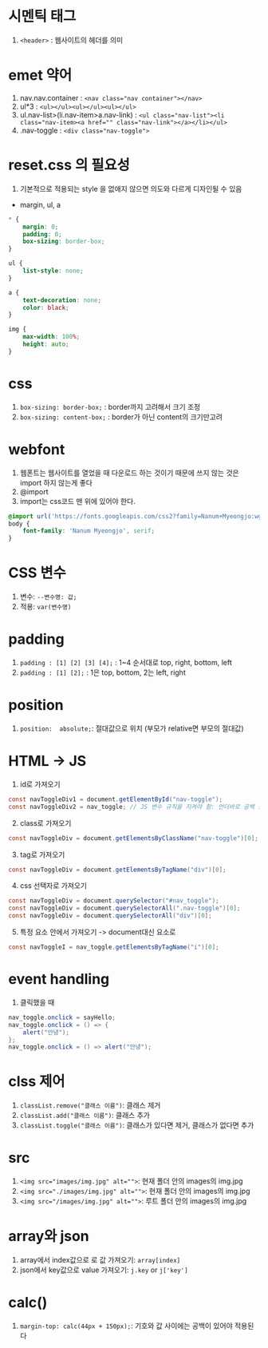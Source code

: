 # 시멘틱 태그
1. ```<header>``` : 웹사이트의 헤더를 의미

# emet 약어
1. nav.nav.container : ```<nav class="nav container"></nav>```
2. ul*3 : ```<ul></ul><ul></ul><ul></ul>```
3. ul.nav-list>(li.nav-item>a.nav-link) : ```<ul class="nav-list"><li class="nav-item><a href="" class="nav-link"></a></li></ul>```
4. .nav-toggle : ```<div class="nav-toggle">```

# reset.css 의 필요성
1. 기본적으로 적용되는 style 을 없애지 않으면 의도와 다르게 디자인될 수 있음
- margin, ul, a
```css
* {
    margin: 0;
    padding: 0;
    box-sizing: border-box; 
}

ul {
    list-style: none;
}

a {
    text-decoration: none;
    color: black;
}

img {
    max-width: 100%;
    height: auto;
}
```

# css
1. ```box-sizing: border-box;``` : border까지 고려해서 크기 조정
2. ```box-sizing: content-box;``` : border가 아닌 content의 크기만고려

# webfont
1. 웹폰트는 웹사이트를 열었을 때 다운로드 하는 것이기 때문에 쓰지 않는 것은 import 하지 않는게 좋다
2. @import 
3. import는 css코드 맨 위에 있어야 한다.
```css
@import url('https://fonts.googleapis.com/css2?family=Nanum+Myeongjo:wght@400;700;800&display=swap');
body {
    font-family: 'Nanum Myeongjo', serif;
}
```

# CSS 변수
1. 변수: ```--변수명: 값;```
3. 적용: ```var(변수명)```

# padding 
1. ```padding : [1] [2] [3] [4];``` : 1~4 순서대로 top, right, bottom, left
2. ```padding : [1] [2];``` : 1은 top, bottom, 2는 left, right

# position
1. ```position:  absolute;```: 절대값으로 위치 (부모가 relative면 부모의 절대값)

# HTML -> JS
1. id로 가져오기
```java script
const navToggleDiv1 = document.getElementById("nav-toggle");
const navToggleDiv2 = nav_toggle; // JS 변수 규칙을 지켜야 함: 언더바로 공백 표시
```
2. class로 가져오기
```java script
const navToggleDiv = document.getElementsByClassName("nav-toggle")[0];
```
3. tag로 가져오기
```java script
const navToggleDiv = document.getElementsByTagName("div")[0];
```
4. css 선택자로 가져오기
```java script
const navToggleDiv = document.querySelector("#nav_toggle");
const navToggleDiv = document.querySelectorAll(".nav-toggle")[0];
const navToggleDiv = document.querySelectorAll("div")[0];
```
5. 특정 요소 안에서 가져오기 -> document대신 요소로
```java script
const navToggleI = nav_toggle.getElementsByTagName("i")[0];
```

# event handling
1. 클릭했을 때
```java script
nav_toggle.onclick = sayHello; 
nav_toggle.onclick = () => {
    alert("안녕");
};
nav_toggle.onclick = () => alert("안녕");
```

# clss 제어
1. ```classList.remove("클래스 이름")```: 클래스 제거
2. ```classList.add("클래스 이름")```: 클래스 추가
3. ```classList.toggle("클래스 이름")```: 클래스가 있다면 제거, 클래스가 없다면 추가

# src
1. ```<img src="images/img.jpg" alt="">```: 현재 폴더 안의 images의 img.jpg
2. ```<img src="./images/img.jpg" alt="">```: 현재 폴더 안의 images의 img.jpg
3. ```<img src="/images/img.jpg" alt="">```: 루트 폴더 안의 images의 img.jpg

# array와 json
1. array에서 index값으로 로 값 가져오기: ```array[index]```
2. json에서 key값으로 value 가져오기: ```j.key``` or ```j['key']```

# calc()
1. ```margin-top: calc(44px + 150px);```: 기호와 값 사이에는 공백이 있어야 적용된다